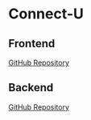 # Connect-U

## Frontend
[GitHub Repository](https://github.com/VNxyz1/Connect-U-Frontend)

## Backend
[GitHub Repository](https://github.com/VNxyz1/Connect-U-Backend)


